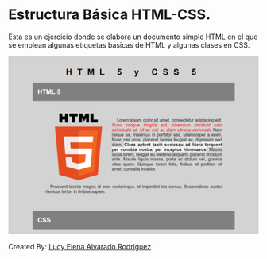 # Estructura Básica HTML-CSS.


Esta es un ejercicio donde se elabora un documento simple HTML en el que se emplean algunas etiquetas basicas de HTML y algunas clases en CSS.

![Imagen Visual del documento HTML visto en el navegador Google Chrome](/Primer%20ejercicio%20Estructura%20Basica%20HTML.png)



Created By: [Lucy Elena Alvarado Rodriguez](https://github.com/lucyalvarado4692)
